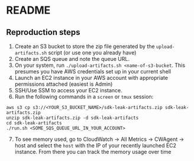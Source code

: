 # README

## Reproduction steps
1. Create an S3 bucket to store the zip file generated by the `upload-artifacts.sh` script (or use one you already have)
2. Create an SQS queue and note the queue URL.
3. On your system, run `./upload-artifacts.sh <name-of-s3-bucket`. This presumes you have AWS credentials set up in your current shell
4. Launch an EC2 instance in your AWS account with appropriate permissions attached (easiest is Admin)
5. SSH/Use SSM to access your EC2 instance.
6. Run the following commands in a `screen` or `tmux` session:
```shell
aws s3 cp s3://<YOUR_S3_BUCKET_NAME>/sdk-leak-artifacts.zip sdk-leak-artifacts.zip
unzip sdk-leak-artifacts.zip -d sdk-leak-artifacts
cd sdk-leak-artifacts
./run.sh <SOME_SQS_QUEUE_URL_IN_YOUR_ACCOUNT>
```
7. To see memory used, go to CloudWatch ->  All Metrics -> CWAgent -> host and select the `host` with the IP of your recently launched EC2 instance. From there you can track the memory usage over time
